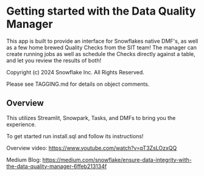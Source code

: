 # Getting started with the Data Quality Manager
This app is built to provide an interface for Snowflakes native DMF's, as well as a few home brewed Quality Checks from the SIT team!
The manager can create running jobs as well as schedule the Checks directly against a table, and let you review the results of both!

Copyright (c) 2024 Snowflake Inc. All Rights Reserved.

Please see TAGGING.md for details on object comments.

## Overview
This utilizes Streamlit, Snowpark, Tasks, and DMFs to bring you the experience.

To get started run install.sql and follow its instructions!

Overview video:
https://www.youtube.com/watch?v=pT3ZsLOzxQQ

Medium Blog:
https://medium.com/snowflake/ensure-data-integrity-with-the-data-quality-manager-6ffeb213134f
